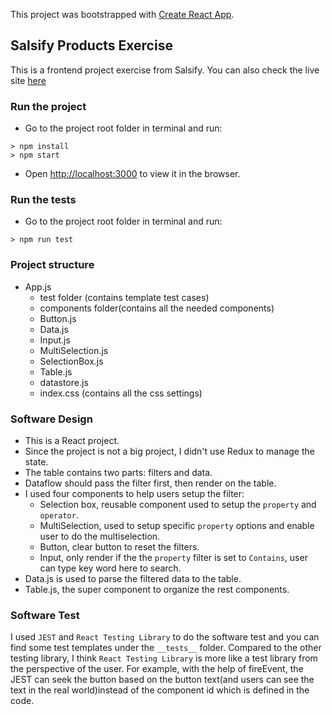 This project was bootstrapped with [Create React App](https://github.com/facebook/create-react-app).

## Salsify Products Exercise

This is a frontend project exercise from Salsify. You can also check the live site [here](https://salsify-products.herokuapp.com/)

### Run the project
- Go to the project root folder in terminal and run:
```
> npm install
> npm start
```
- Open [http://localhost:3000](http://localhost:3000) to view it in the browser.

### Run the tests
- Go to the project root folder in terminal and run:
```
> npm run test
```
### Project structure
- App.js
  - test folder (contains template test cases)
  - components folder(contains all the needed components)
   - Button.js
   - Data.js
   - Input.js
   - MultiSelection.js
   - SelectionBox.js
   - Table.js
  - datastore.js
  - index.css (contains all the css settings)
  
### Software Design
* This is a React project.
* Since the project is not a big project, I didn't use Redux to manage the state.
* The table contains two parts: filters and data.
* Dataflow should pass the filter first, then render on the table.
* I used four components to help users setup the filter:
  * Selection box, reusable component used to setup the `property` and `operator`.
  * MultiSelection, used to setup specific `property` options and enable user to do the multiselection.
  * Button, clear button to reset the filters.
  * Input, only render if the the `property` filter is set to `Contains`, user can type key word here to search.
* Data.js is used to parse the filtered data to the table.
* Table.js, the super component to organize the rest components.

### Software Test
I used `JEST` and `React Testing Library` to do the software test and you can find some test templates under the `__tests__` folder. Compared to the other testing library, I think `React Testing Library` is more like a test library from the perspective of the user. For example, with the help of fireEvent, the JEST can seek the button based on the button text(and users can see the text in the real world)instead of the component id which is defined in the code.
